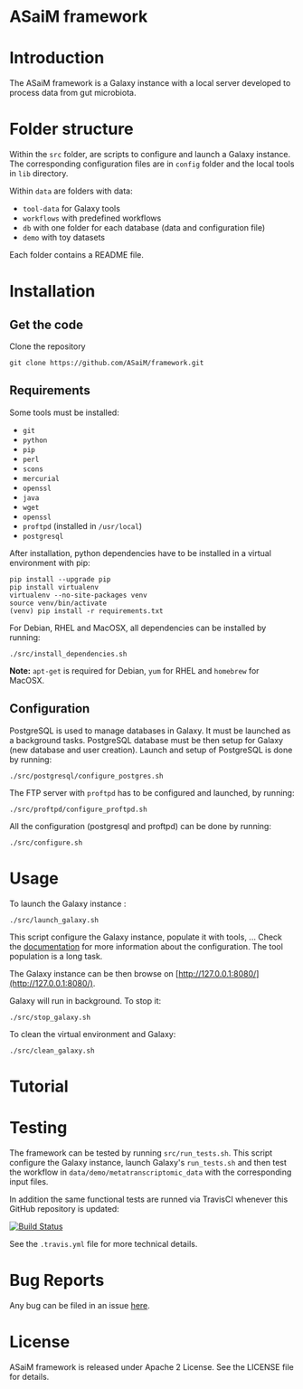 ASaiM framework
===============

# Introduction

The ASaiM framework is a Galaxy instance with a local server developed to
process data from gut microbiota.

# Folder structure

Within the `src` folder, are scripts to configure and launch a Galaxy instance.
The corresponding configuration files are in `config` folder and the local tools
in `lib` directory.

Within `data` are folders with data:

- `tool-data` for Galaxy tools
- `workflows` with predefined workflows
- `db` with one folder for each database (data and configuration file)
- `demo` with toy datasets

Each folder contains a README file.

# Installation

## Get the code

Clone the repository

```
git clone https://github.com/ASaiM/framework.git
```

## Requirements

Some tools must be installed:

- `git`
- `python`
- `pip`
- `perl`
- `scons`
- `mercurial`
- `openssl`
- `java` 
- `wget`
- `openssl`
- `proftpd` (installed in `/usr/local`)
- `postgresql`

After installation, python dependencies have to be installed in a virtual environment
with pip:

```
pip install --upgrade pip
pip install virtualenv
virtualenv --no-site-packages venv
source venv/bin/activate
(venv) pip install -r requirements.txt
```

For Debian, RHEL and MacOSX, all dependencies can be installed by running:

```
./src/install_dependencies.sh
```

**Note:** `apt-get` is required for Debian, `yum` for RHEL and `homebrew` for MacOSX.

## Configuration

PostgreSQL is used to manage databases in Galaxy. It must be launched as a background 
tasks. PostgreSQL database must be then setup for Galaxy (new database and user creation).
Launch and setup of PostgreSQL is done by running:

```
./src/postgresql/configure_postgres.sh
```

The FTP server with `proftpd` has to be configured and launched, by running:

```
./src/proftpd/configure_proftpd.sh
```

All the configuration (postgresql and proftpd) can be done by running:

```
./src/configure.sh
```

# Usage

To launch the Galaxy instance :

```
./src/launch_galaxy.sh
```

This script configure the Galaxy instance, populate it with tools, ... Check the 
[documentation](http://asaim.readthedocs.org/en/latest/framework/use.html) for more 
information about the configuration. The tool population is a long task.

The Galaxy instance can be then browse on [http://127.0.0.1:8080/](http://127.0.0.1:8080/).

Galaxy will run in background. To stop it:

```
./src/stop_galaxy.sh
```

To clean the virtual environment and Galaxy:

```
./src/clean_galaxy.sh
```

# Tutorial

# Testing

The framework can be tested by running `src/run_tests.sh`. This script configure
 the Galaxy instance, launch Galaxy's `run_tests.sh` and then test the workflow 
in `data/demo/metatranscriptomic_data` with the corresponding input files. 

In addition the same functional tests are runned via TravisCI whenever this 
GitHub repository is updated:

[![Build Status](https://travis-ci.org/ASaiM/framework.svg)](https://travis-ci.org/ASaiM/framework)

See the `.travis.yml` file for more technical details.

# Bug Reports

Any bug can be filed in an issue [here](https://github.com/ASaiM/framework/issues).

# License

ASaiM framework is released under Apache 2 License. See the LICENSE file for details.
